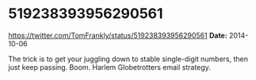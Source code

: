 # 519238393956290561
https://twitter.com/TomFrankly/status/519238393956290561
**Date:** 2014-10-06

The trick is to get your juggling down to stable single-digit numbers, then just keep passing. Boom. Harlem Globetrotters email strategy.
